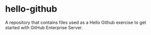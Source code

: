 # hello-github
A repository that contains files used as a Hello Github exercise to get started with GitHub Enterprise Server.
